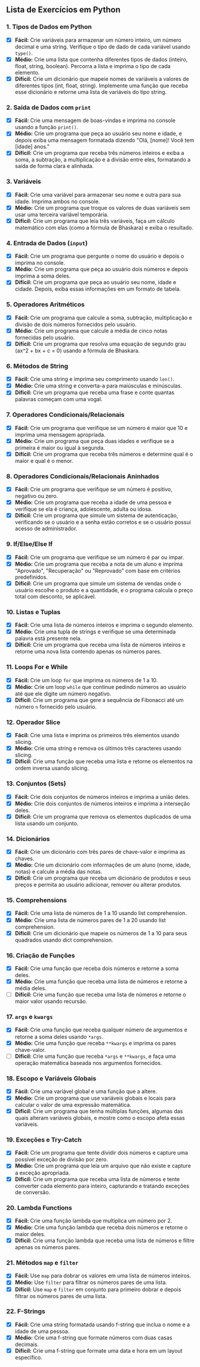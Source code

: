 ## Lista de Exercícios em Python

### 1. Tipos de Dados em Python
- [x] **Fácil:** Crie variáveis para armazenar um número inteiro, um número decimal e uma string. Verifique o tipo de dado de cada variável usando `type()`.
- [x] **Médio:** Crie uma lista que contenha diferentes tipos de dados (inteiro, float, string, boolean). Percorra a lista e imprima o tipo de cada elemento.
- [x] **Difícil:** Crie um dicionário que mapeie nomes de variáveis a valores de diferentes tipos (int, float, string). Implemente uma função que receba esse dicionário e retorne uma lista de variáveis do tipo string.

### 2. Saída de Dados com `print`
- [x] **Fácil:** Crie uma mensagem de boas-vindas e imprima no console usando a função `print()`.
- [x] **Médio:** Crie um programa que peça ao usuário seu nome e idade, e depois exiba uma mensagem formatada dizendo "Olá, [nome]! Você tem [idade] anos."
- [x] **Difícil:** Crie um programa que receba três números inteiros e exiba a soma, a subtração, a multiplicação e a divisão entre eles, formatando a saída de forma clara e alinhada.

### 3. Variáveis
- [x] **Fácil:** Crie uma variável para armazenar seu nome e outra para sua idade. Imprima ambos no console.
- [x] **Médio:** Crie um programa que troque os valores de duas variáveis sem usar uma terceira variável temporária.
- [x] **Difícil:** Crie um programa que leia três variáveis, faça um cálculo matemático com elas (como a fórmula de Bhaskara) e exiba o resultado.

### 4. Entrada de Dados (`input`)
- [x] **Fácil:** Crie um programa que pergunte o nome do usuário e depois o imprima no console.
- [x] **Médio:** Crie um programa que peça ao usuário dois números e depois imprima a soma deles.
- [x] **Difícil:** Crie um programa que peça ao usuário seu nome, idade e cidade. Depois, exiba essas informações em um formato de tabela.

### 5. Operadores Aritméticos
- [x] **Fácil:** Crie um programa que calcule a soma, subtração, multiplicação e divisão de dois números fornecidos pelo usuário.
- [x] **Médio:** Crie um programa que calcule a média de cinco notas fornecidas pelo usuário.
- [x] **Difícil:** Crie um programa que resolva uma equação de segundo grau (ax^2 + bx + c = 0) usando a fórmula de Bhaskara.

### 6. Métodos de String
- [x] **Fácil:** Crie uma string e imprima seu comprimento usando `len()`.
- [x] **Médio:** Crie uma string e converta-a para maiúsculas e minúsculas.
- [x] **Difícil:** Crie um programa que receba uma frase e conte quantas palavras começam com uma vogal.

### 7. Operadores Condicionais/Relacionais
- [x] **Fácil:** Crie um programa que verifique se um número é maior que 10 e imprima uma mensagem apropriada.
- [x] **Médio:** Crie um programa que peça duas idades e verifique se a primeira é maior ou igual à segunda.
- [x] **Difícil:** Crie um programa que receba três números e determine qual é o maior e qual é o menor.

### 8. Operadores Condicionais/Relacionais Aninhados
- [x] **Fácil:** Crie um programa que verifique se um número é positivo, negativo ou zero.
- [x] **Médio:** Crie um programa que receba a idade de uma pessoa e verifique se ela é criança, adolescente, adulta ou idosa.
- [x] **Difícil:** Crie um programa que simule um sistema de autenticação, verificando se o usuário e a senha estão corretos e se o usuário possui acesso de administrador.

### 9. If/Else/Else If
- [x] **Fácil:** Crie um programa que verifique se um número é par ou ímpar.
- [x] **Médio:** Crie um programa que receba a nota de um aluno e imprima "Aprovado", "Recuperação" ou "Reprovado" com base em critérios predefinidos.
- [x] **Difícil:** Crie um programa que simule um sistema de vendas onde o usuário escolhe o produto e a quantidade, e o programa calcula o preço total com desconto, se aplicável.

### 10. Listas e Tuplas
- [x] **Fácil:** Crie uma lista de números inteiros e imprima o segundo elemento.
- [x] **Médio:** Crie uma tupla de strings e verifique se uma determinada palavra está presente nela.
- [x] **Difícil:** Crie um programa que receba uma lista de números inteiros e retorne uma nova lista contendo apenas os números pares.

### 11. Loops For e While
- [x] **Fácil:** Crie um loop `for` que imprima os números de 1 a 10.
- [x] **Médio:** Crie um loop `while` que continue pedindo números ao usuário até que ele digite um número negativo.
- [x] **Difícil:** Crie um programa que gere a sequência de Fibonacci até um número `n` fornecido pelo usuário.

### 12. Operador Slice
- [x] **Fácil:** Crie uma lista e imprima os primeiros três elementos usando slicing.
- [x] **Médio:** Crie uma string e remova os últimos três caracteres usando slicing.
- [x] **Difícil:** Crie uma função que receba uma lista e retorne os elementos na ordem inversa usando slicing.

### 13. Conjuntos (Sets)
- [x] **Fácil:** Crie dois conjuntos de números inteiros e imprima a união deles.
- [x] **Médio:** Crie dois conjuntos de números inteiros e imprima a interseção deles.
- [x] **Difícil:** Crie um programa que remova os elementos duplicados de uma lista usando um conjunto.

### 14. Dicionários
- [x] **Fácil:** Crie um dicionário com três pares de chave-valor e imprima as chaves.
- [x] **Médio:** Crie um dicionário com informações de um aluno (nome, idade, notas) e calcule a média das notas.
- [x] **Difícil:** Crie um programa que receba um dicionário de produtos e seus preços e permita ao usuário adicionar, remover ou alterar produtos.

### 15. Comprehensions
- [x] **Fácil:** Crie uma lista de números de 1 a 10 usando list comprehension.
- [x] **Médio:** Crie uma lista de números pares de 1 a 20 usando list comprehension.
- [x] **Difícil:** Crie um dicionário que mapeie os números de 1 a 10 para seus quadrados usando dict comprehension.

### 16. Criação de Funções
- [x] **Fácil:** Crie uma função que receba dois números e retorne a soma deles.
- [x] **Médio:** Crie uma função que receba uma lista de números e retorne a média deles.
- [ ] **Difícil:** Crie uma função que receba uma lista de números e retorne o maior valor usando recursão.

### 17. `args` e `kwargs`
- [x] **Fácil:** Crie uma função que receba qualquer número de argumentos e retorne a soma deles usando `*args`.
- [x] **Médio:** Crie uma função que receba `**kwargs` e imprima os pares chave-valor.
- [ ] **Difícil:** Crie uma função que receba `*args` e `**kwargs`, e faça uma operação matemática baseada nos argumentos fornecidos.

### 18. Escopo e Variáveis Globais
- [x] **Fácil:** Crie uma variável global e uma função que a altere.
- [x] **Médio:** Crie um programa que use variáveis globais e locais para calcular o valor de uma expressão matemática.
- [x] **Difícil:** Crie um programa que tenha múltiplas funções, algumas das quais alteram variáveis globais, e mostre como o escopo afeta essas variáveis.

### 19. Exceções e Try-Catch
- [x] **Fácil:** Crie um programa que tente dividir dois números e capture uma possível exceção de divisão por zero.
- [x] **Médio:** Crie um programa que leia um arquivo que não existe e capture a exceção apropriada.
- [x] **Difícil:** Crie um programa que receba uma lista de números e tente converter cada elemento para inteiro, capturando e tratando exceções de conversão.

### 20. Lambda Functions
- [x] **Fácil:** Crie uma função lambda que multiplica um número por 2.
- [x] **Médio:** Crie uma função lambda que receba dois números e retorne o maior deles.
- [x] **Difícil:** Crie uma função lambda que receba uma lista de números e filtre apenas os números pares.

### 21. Métodos `map` e `filter`
- [x] **Fácil:** Use `map` para dobrar os valores em uma lista de números inteiros.
- [x] **Médio:** Use `filter` para filtrar os números pares de uma lista.
- [x] **Difícil:** Use `map` e `filter` em conjunto para primeiro dobrar e depois filtrar os números pares de uma lista.

### 22. F-Strings
- [x] **Fácil:** Crie uma string formatada usando f-string que inclua o nome e a idade de uma pessoa.
- [x] **Médio:** Crie uma f-string que formate números com duas casas decimais.
- [x] **Difícil:** Crie uma f-string que formate uma data e hora em um layout específico.
